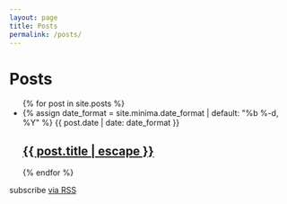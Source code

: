 ```yaml
---
layout: page
title: Posts
permalink: /posts/
---
```


<h1 class="page-heading">Posts</h1>

<ul class="post-list">
  {% for post in site.posts %}
    <li>
      {% assign date_format = site.minima.date_format | default: "%b %-d, %Y" %}
      <span class="post-meta">{{ post.date | date: date_format }}</span>
      <h2>
        <a class="post-link" href="{{ post.url | relative_url }}">{{ post.title | escape }}</a>
      </h2>
    </li>
  {% endfor %}
</ul>
<p class="rss-subscribe">subscribe <a href="{{ "/feed.xml" | relative_url }}">via RSS</a></p>
